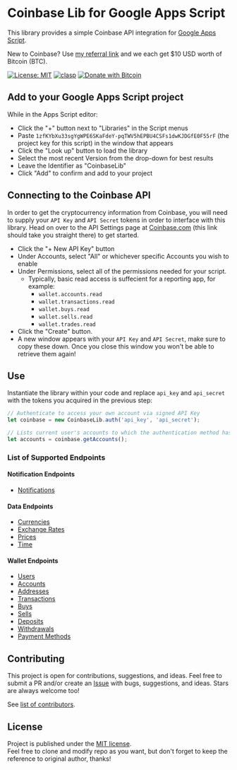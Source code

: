 # Coinbase Lib for Google Apps Script
This library provides a simple Coinbase API integration for [Google Apps Script](https://developers.google.com/apps-script/).

New to Coinbase? Use [my referral link](https://www.coinbase.com/join/paul_35bk) and we each get $10 USD worth of Bitcoin (BTC).

[![License: MIT](https://img.shields.io/badge/License-MIT-yellow.svg)](https://opensource.org/licenses/MIT)
[![clasp](https://img.shields.io/badge/built%20with-clasp-4285f4.svg)](https://github.com/google/clasp)
[![Donate with Bitcoin](https://en.cryptobadges.io/badge/micro/1KHCz4fZaCdgUExPs2Lis147SnTqAUHu76)](https://en.cryptobadges.io/donate/1KHCz4fZaCdgUExPs2Lis147SnTqAUHu76)

## Add to your Google Apps Script project
While in the Apps Script editor:
* Click the "+" button next to "Libraries" in the Script menus
* Paste `1zfKYbXu33sgYgWPE6SKaFdeY-pqTWV5hEPBU4CSFs1dwKJDGfE0F55rF` (the project key for this script) in the window that appears
* Click the "Look up" button to load the library
* Select the most recent Version from the drop-down for best results
* Leave the Identifier as "CoinbaseLib"
* Click "Add" to confirm and add to your project

## Connecting to the Coinbase API
In order to get the cryptocurrency information from Coinbase, you will need to supply your `API Key` and `API Secret` tokens in order to interface with this library. Head on over to the API Settings page at [Coinbase.com](https://www.coinbase.com/settings/api) (this link should take you straight there) to get started.
* Click the "+ New API Key" button
* Under Accounts, select "All" or whichever specific Accounts you wish to enable
* Under Permissions, select all of the permissions needed for your script.
  * Typically, basic read access is suffecient for a reporting app, for example:
    * `wallet.accounts.read`
    * `wallet.transactions.read`
    * `wallet.buys.read`
    * `wallet.sells.read`
    * `wallet.trades.read`
* Click the "Create" button.
* A new window appears with your `API Key` and `API Secret`, make sure to copy these down. Once you close this window you won't be able to retrieve them again!

## Use
Instantiate the library within your code and replace `api_key` and `api_secret` with the tokens you acquired in the previous step:

```javascript
// Authenticate to access your own account via signed API Key
let coinbase = new CoinbaseLib.auth('api_key', 'api_secret');

// Lists current user's accounts to which the authentication method has access to
let accounts = coinbase.getAccounts();
```

### List of Supported Endpoints

#### Notification Endpoints
* [Notifications](https://developers.coinbase.com/api/v2#notifications)

#### Data Endpoints
* [Currencies](https://developers.coinbase.com/api/v2#currencies)
* [Exchange Rates](https://developers.coinbase.com/api/v2#exchange-rates)
* [Prices](https://developers.coinbase.com/api/v2#prices)
* [Time](https://developers.coinbase.com/api/v2#time)

#### Wallet Endpoints
* [Users](https://developers.coinbase.com/api/v2#users)
* [Accounts](https://developers.coinbase.com/api/v2#accounts)
* [Addresses](https://developers.coinbase.com/api/v2#addresses)
* [Transactions](https://developers.coinbase.com/api/v2#transactions)
* [Buys](https://developers.coinbase.com/api/v2#buys)
* [Sells](https://developers.coinbase.com/api/v2#sells)
* [Deposits](https://developers.coinbase.com/api/v2#deposits)
* [Withdrawals](https://developers.coinbase.com/api/v2#withdrawals)
* [Payment Methods](https://developers.coinbase.com/api/v2#payment-methods)

## Contributing

This project is open for contributions, suggestions, and ideas. Feel free to submit a PR and/or create an [Issue](https://github.com/neojato/coinbase-lib/issues) with bugs, suggestions, and ideas. Stars are always welcome too!

See [list of contributors](https://github.com/neojato/coinbase-lib/graphs/contributors).

## License

Project is published under the [MIT license](https://github.com/neojato/coinbase-lib/blob/main/LICENSE).  
Feel free to clone and modify repo as you want, but don't forget to keep the reference to original author, thanks!

